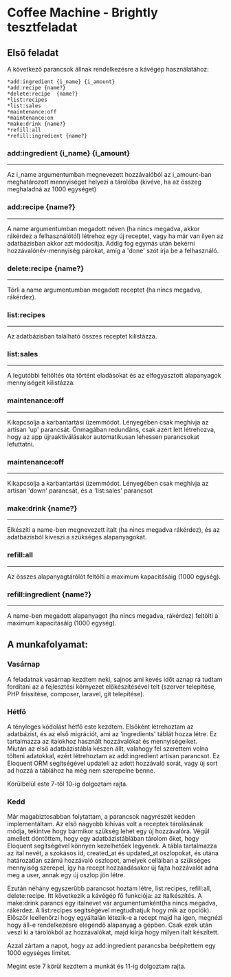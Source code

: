 Coffee Machine - Brightly tesztfeladat
=======

## Első feladat

A következő parancsok állnak rendelkezésre a kávégép használatához:

    *add:ingredient {i_name} {i_amount}
    *add:recipe {name?}
    *delete:recipe  {name?}
    *list:recipes
    *list:sales
    *maintenance:off
    *maintenance:on
    *make:drink {name?}
    *refill:all
    *refill:ingredient {name?}

### add:ingredient {i_name} {i_amount}
---

Az i_name argumentumban megnevezett hozzávalóból az i_amount-ban meghatározott mennyiséget helyezi a tárolóba (kivéve, ha az összeg meghaladná az 1000 egységet) 

### add:recipe {name?}
---

A name argumentumban megadott néven (ha nincs megadva, akkor rákérdez a felhasználótól) létrehoz egy új receptet, vagy ha már van ilyen az adatbázisban akkor azt módosítja. Addig fog egymás után bekérni hozzávalónév-mennyiség párokat, amíg a 'done' szót írja be a felhasználó.

### delete:recipe {name?}
---

Törli a name argumentumban megadott receptet (ha nincs megadva, rákérdez).

### list:recipes
---

Az adatbázisban található összes receptet kilistázza.

### list:sales
---

A legutóbbi feltöltés óta történt eladásokat és az elfogyasztott alapanyagok mennyiségeit kilistázza.

### maintenance:off
---

Kikapcsolja a karbantartási üzemmódot. Lényegében csak meghívja az artisan 'up' parancsát. Önmagában redundáns, csak azért lett létrehozva, hogy az app újraaktiválásakor automatikusan lehessen parancsokat lefuttatni.

### maintenance:off
---

Kikapcsolja a karbantartási üzemmódot. Lényegében csak meghívja az artisan 'down' parancsát, és a 'list:sales' parancsot

### make:drink {name?}
---

Elkészíti a name-ben megnevezett italt (ha nincs megadva rákérdez), és az adatbázisból kiveszi a szükséges alapanyagokat.

### refill:all
---

Az összes alapanyagtárólót feltölti a maximum kapacitásáig (1000 egység).

### refill:ingredient {name?}
---

A name-ben megadott alapanyagot (ha nincs megadva, rákérdez) feltölti a maximum kapacitásáig (1000 egység).

## A munkafolyamat:

### Vasárnap

A feladatnak vasárnap kezdtem neki, sajnos ami kevés időt aznap rá tudtam fordítani az a fejlesztési környezet előkészítésével telt (szerver telepítése, PHP frissítése, composer, laravel, git telepítése).

### Hétfő

A tényleges kódolást hétfő este kezdtem. Elsőként létrehoztam az adatbázist, és az első migrációt, ami az 'ingredients' táblát hozza létre. Ez tartalmazza az italokhoz használt hozzávalókat és mennyiségeiket.  
Miután az első adatbázistábla készen állt, valahogy fel szerettem volna tölteni adatokkal, ezért létrehoztam az add:ingredient artisan parancsot. Ez Eloquent ORM segítségével updateli az adott hozzávaló sorát, vagy új sort ad hozzá a táblához ha még nem szerepelne benne.  

Körülbelül este 7-től 10-ig dolgoztam rajta.

### Kedd

Már magabiztosabban folytattam, a parancsok nagyrészét kedden implementáltam. Az első nagyobb kihívás volt a receptek tárolásának módja, tekintve hogy bármikor szükség lehet egy új hozzávalóra. Végül amellett döntöttem, hogy egy adatbázistáblában tárolom őket, hogy Eloquent segítségével könnyen kezelhetőek legyenek. A tábla tartalmazza az ital nevét, a szokásos id, created_at és updated_at oszlopokat, és utána határozatlan számú hozzávaló oszlopot, amelyek celláiban a szükséges mennyiség szerepel, így ha recept hozzáadásakor új fajta hozzávalót adna meg a user, annak egy új oszlop jön létre.  

Ezután néhány egyszerűbb parancsot hoztam létre, list:recipes, refill:all, delete:recipe.
Itt következik a kávégép fő funkciója: az italkészítés. A make:drink parancs egy italnevet vár argumentumként(ha nincs megadva, rákérdez. A list:recipes segítségével megtudhatjuk hogy mik az opciók). Először leellenőrzi hogy egyáltalán létezik-e a recept majd ha igen, megnézi hogy áll-e rendelkezésre elegendő alapanyag a gépben. Csak ezek után veszi ki a tárolókból az hozzávalókat, majd kiírja hogy milyen italt készített.  

Azzal zártam a napot, hogy az add:ingredient parancsba beépítettem egy 1000 egységes limitet.

Megint este 7 körül kezdtem a munkát és 11-ig dolgoztam rajta.